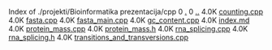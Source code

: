 Index of ./projekti/Bioinformatika prezentacija/cpp
0 [.](.)
0 [..](..)
4.0K [counting.cpp](counting.cpp)
4.0K [fasta.cpp](fasta.cpp)
4.0K [fasta_main.cpp](fasta_main.cpp)
4.0K [gc_content.cpp](gc_content.cpp)
4.0K [index.md](index.md)
4.0K [protein_mass.cpp](protein_mass.cpp)
4.0K [protein_mass.h](protein_mass.h)
4.0K [rna_splicing.cpp](rna_splicing.cpp)
4.0K [rna_splicing.h](rna_splicing.h)
4.0K [transitions_and_transversions.cpp](transitions_and_transversions.cpp)
